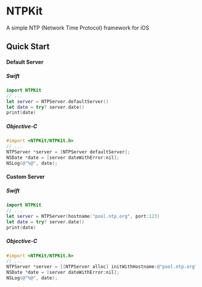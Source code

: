 # NTPKit
A simple NTP (Network Time Protocol) framework for iOS

## Quick Start

#### Default Server

##### Swift
```swift
import NTPKit
// ...
let server = NTPServer.defaultServer()
let date = try? server.date()
print(date)
```
##### Objective-C
```objective-c
#import <NTPKit/NTPKit.h>
// ...
NTPServer *server = [NTPServer defaultServer];
NSDate *date = [server dateWithError:nil];
NSLog(@"%@", date);
```

#### Custom Server

##### Swift
```swift
import NTPKit
// ...
let server = NTPServer(hostname:"pool.ntp.org", port:123)
let date = try? server.date()
print(date)
```
##### Objective-C
```objective-c
#import <NTPKit/NTPKit.h>
// ...
NTPServer *server = [[NTPServer alloc] initWithHostname:@"pool.ntp.org" port:123];
NSDate *date = [server dateWithError:nil];
NSLog(@"%@", date);
```
